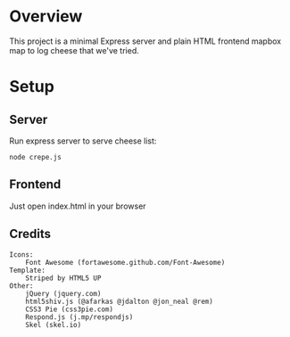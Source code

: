 # Overview
This project is a minimal Express server and plain HTML frontend mapbox map to log cheese that we've tried.

# Setup
## Server
Run express server to serve cheese list: 
```
node crepe.js
```
## Frontend
Just open index.html in your browser

## Credits
	Icons:
		Font Awesome (fortawesome.github.com/Font-Awesome)
	Template:
		Striped by HTML5 UP
	Other:
		jQuery (jquery.com)
		html5shiv.js (@afarkas @jdalton @jon_neal @rem)
		CSS3 Pie (css3pie.com)
		Respond.js (j.mp/respondjs)
		Skel (skel.io)

